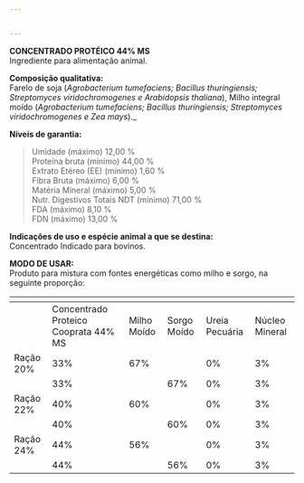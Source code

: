 ```yaml
---


---
```


<p><strong>CONCENTRADO PROTÉICO 44% MS</strong><br>
Ingrediente para alimentação animal.</p>
<p><strong>Composição qualitativa:</strong><br>
Farelo de soja (<em>Agrobacterium tumefaciens; Bacillus thuringiensis; Streptomyces viridochromogenes e Arabidopsis thaliana</em>), Milho integral moído (<em>Agrobacterium tumefaciens; Bacillus thuringiensis; Streptomyces viridochromogenes e Zea mays</em>)._</p>
<p><strong>Níveis de garantia:</strong></p>
<blockquote>
<p>Umidade (máximo) 12,00 %<br>
Proteína bruta (mínimo) 44,00 %<br>
Extrato Etéreo (EE) (mínimo) 1,60 %<br>
Fibra Bruta (máximo) 6,00 %<br>
Matéria Mineral (máximo) 5,00 %<br>
Nutr. Digestivos Totais NDT (mínimo) 71,00 %<br>
FDA (máximo) 8,10 %<br>
FDN (máximo) 13,00 %</p>
</blockquote>
<p><strong>Indicações de uso e espécie animal a que se destina:</strong><br>
Concentrado Indicado para bovinos.</p>
<p><strong>MODO DE USAR:</strong><br>
Produto para mistura com fontes energéticas como milho e sorgo, na seguinte proporção:</p>

<table>
<thead>
<tr>
<th></th>
<th></th>
<th></th>
<th></th>
<th></th>
<th></th>
</tr>
</thead>
<tbody>
<tr>
<td></td>
<td>Concentrado Proteico Cooprata 44% MS</td>
<td>Milho Moído</td>
<td>Sorgo Moído</td>
<td>Ureia Pecuária</td>
<td>Núcleo Mineral</td>
</tr>
<tr>
<td>Ração 20%</td>
<td>33%</td>
<td>67%</td>
<td></td>
<td>0%</td>
<td>3%</td>
</tr>
<tr>
<td></td>
<td>33%</td>
<td></td>
<td>67%</td>
<td>0%</td>
<td>3%</td>
</tr>
<tr>
<td>Ração 22%</td>
<td>40%</td>
<td>60%</td>
<td></td>
<td>0%</td>
<td>3%</td>
</tr>
<tr>
<td></td>
<td>40%</td>
<td></td>
<td>60%</td>
<td>0%</td>
<td>3%</td>
</tr>
<tr>
<td>Ração 24%</td>
<td>44%</td>
<td>56%</td>
<td></td>
<td>0%</td>
<td>3%</td>
</tr>
<tr>
<td></td>
<td>44%</td>
<td></td>
<td>56%</td>
<td>0%</td>
<td>3%</td>
</tr>
</tbody>
</table>
